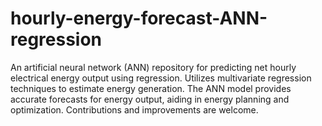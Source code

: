# hourly-energy-forecast-ANN-regression
An artificial neural network (ANN) repository for predicting net hourly electrical energy output using regression. Utilizes multivariate regression techniques to estimate energy generation. The ANN model provides accurate forecasts for energy output, aiding in energy planning and optimization. Contributions and improvements are welcome.
